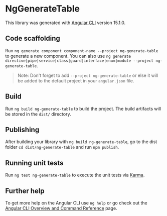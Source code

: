 # NgGenerateTable

This library was generated with [Angular CLI](https://github.com/angular/angular-cli) version 15.1.0.

## Code scaffolding

Run `ng generate component component-name --project ng-generate-table` to generate a new component. You can also use `ng generate directive|pipe|service|class|guard|interface|enum|module --project ng-generate-table`.
> Note: Don't forget to add `--project ng-generate-table` or else it will be added to the default project in your `angular.json` file. 

## Build

Run `ng build ng-generate-table` to build the project. The build artifacts will be stored in the `dist/` directory.

## Publishing

After building your library with `ng build ng-generate-table`, go to the dist folder `cd dist/ng-generate-table` and run `npm publish`.

## Running unit tests

Run `ng test ng-generate-table` to execute the unit tests via [Karma](https://karma-runner.github.io).

## Further help

To get more help on the Angular CLI use `ng help` or go check out the [Angular CLI Overview and Command Reference](https://angular.io/cli) page.
